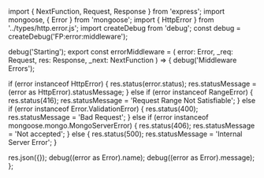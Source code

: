 import { NextFunction, Request, Response } from 'express';
import mongoose, { Error } from 'mongoose';
import { HttpError } from '../types/http.error.js';
import createDebug from 'debug';
const debug = createDebug('FP:error:middleware');

debug('Starting');
export const errorMiddleware = (
  error: Error,
  _req: Request,
  res: Response,
  _next: NextFunction
) => {
  debug('Middleware Errors');

  if (error instanceof HttpError) {
    res.status(error.status);
    res.statusMessage = (error as HttpError).statusMessage;
  } else if (error instanceof RangeError) {
    res.status(416);
    res.statusMessage = 'Request Range Not Satisfiable';
  } else if (error instanceof Error.ValidationError) {
    res.status(400);
    res.statusMessage = 'Bad Request';
  } else if (error instanceof mongoose.mongo.MongoServerError) {
    res.status(406);
    res.statusMessage = 'Not accepted';
  } else {
    res.status(500);
    res.statusMessage = 'Internal Server Error';
  }

  res.json({});
  debug((error as Error).name);
  debug((error as Error).message);
};
